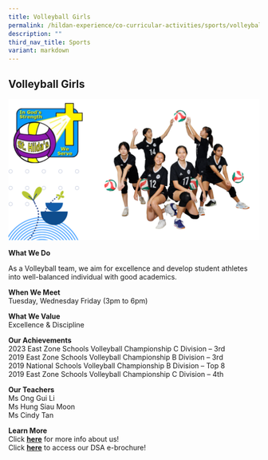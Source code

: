 ```yaml
---
title: Volleyball Girls
permalink: /hildan-experience/co-curricular-activities/sports/volleyball-girls/
description: ""
third_nav_title: Sports
variant: markdown
---
```

Volleyball Girls
----------------

![](/images/CCA/Volleyball%20Girls%202023.png)


**What We Do** <br>

As a Volleyball team, we aim for excellence and develop student athletes into well-balanced individual with good academics.

**When We Meet** <br>
Tuesday, Wednesday Friday (3pm to 6pm)<br>

**What We Value** <br>
Excellence &amp; Discipline <br>

**Our Achievements**<br>
2023 East Zone Schools Volleyball Championship C Division – 3rd<br>
2019 East Zone Schools Volleyball Championship B Division – 3rd<br>
2019 National Schools Volleyball Championship B Division – Top 8<br>
2019 East Zone Schools Volleyball Championship C Division – 4th <br>

**Our Teachers** <br>
Ms Ong Gui Li<br>
Ms Hung Siau Moon<br>
Ms Cindy Tan  <br>

**Learn More** <br>
Click&nbsp;**[here](/files/CCA/VB_Girls_PPT.pdf)**&nbsp;for more info about us! <br>
Click&nbsp;**[here](/files/CCA/DSA_Volleyball_Girls.pdf)**&nbsp;to access our DSA e-brochure!